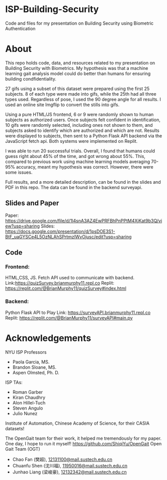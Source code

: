 # ISP-Building-Security
Code and files for my presentation on Building Security using Biometric Authentication
# About
This repo holds code, data, and resources related to my presentation on Building Security with Biometrics. My hypothesis was that a machine learning gait analysis model could do better than humans for ensuring building condfidentiality. 

27 gifs using a subset of this dataset were prepared using the first 25 subjects. 8 of each type were made into gifs, while the 25th had all three types used. Regardless of pose, I used the 90 degree angle for all results. I used an online site Imgflip to convert the stills into gifs.

Using a pure HTML/JS frontend, 6 or 9 were randomly shown to human subjects as authorized users. Once subjects felt confident in identification, 10 gifs were randomly selected, including ones not shown to them, and subjects asked to identify which are authorized and which are not. Results were displayed to subjects, then sent to a Python Flask API backend via the JavaScript fetch api. Both systems were implemented on Replit.

I was able to run 20 successful trials. Overall, I found that humans could guess right about 45% of the time, and got wrong about 55%. This, compared to previous work using machine learning models averaging 70-95% accuracy, meant my hypothesis was correct. However, there were some issues.

Full results, and a more detailed description, can be found in the slides and PDF in this repo. The data can be found in the backend surveyapi.

## Slides and Paper
Paper: https://drive.google.com/file/d/1l4snA3AZ4EwPRFBhPnPPtM4XjKat9b3Q/view?usp=sharing
Slides: https://docs.google.com/presentation/d/1psDOE3S1-BtF_uaGYSCe4L5OzNLAhSPrtmzlWvOjusc/edit?usp=sharing
## Code
### Frontend:
HTML,CSS, JS. Fetch API used to communicate with backend.  
Link:https://quizSurvey.brianmurphy11.repl.co
Replit: https://replit.com/@BrianMurphy11/quizSurvey#index.html
### Backend:
Python Flask API to 
Play Link: https://surveyAPI.brianmurphy11.repl.co
Replit: https://replit.com/@BrianMurphy11/surveyAPI#main.py

# Acknowledgements
NYU ISP Professors
* Paola Garcia, MS.
* Brandon Sloane, MS.
* Aspen Olmsted, Ph. D.

ISP TAs:
* Roman Garber
* Kiran Chaudhry
* Alon Hillel-Tuch
* Steven Angulo
* Julio Nunez

Institute of Automation, Chinese Academy of Science, for their CASIA datasets!

The OpenGait team for their work, it helped me tremendously for my paper. One day, I hope to run it myself!
https://github.com/ShiqiYu/OpenGait
Open Gait Team (OGT)
*  Chao Fan (樊超), 12131100@mail.sustech.edu.cn
*  Chuanfu Shen (沈川福), 11950016@mail.sustech.edu.cn
*  Junhao Liang (梁峻豪), 12132342@mail.sustech.edu.cn
